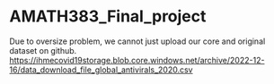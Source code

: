 # AMATH383_Final_project
Due to oversize problem, we cannot just upload our core and original dataset on github. https://ihmecovid19storage.blob.core.windows.net/archive/2022-12-16/data_download_file_global_antivirals_2020.csv 
